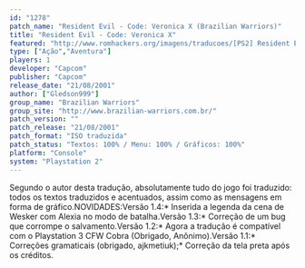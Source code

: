 ```yaml
---
id: "1278"
patch_name: "Resident Evil - Code: Veronica X (Brazilian Warriors)"
title: "Resident Evil - Code: Veronica X"
featured: "http://www.romhackers.org/imagens/traducoes/[PS2] Resident Evil - Code Veronica X - Brazilian Warriors - 1.jpg"
type: ["Ação","Aventura"]
players: 1
developer: "Capcom"
publisher: "Capcom"
release_date: "21/08/2001"
author: ["Gledson999"]
group_name: "Brazilian Warriors"
group_site: "http://www.brazilian-warriors.com.br/"
patch_version: ""
patch_release: "21/08/2001"
patch_format: "ISO traduzida"
patch_status: "Textos: 100% / Menu: 100% / Gráficos: 100%"
platform: "Console"
system: "Playstation 2"
---
```


Segundo o autor desta tradução, absolutamente tudo do jogo foi traduzido: todos os textos traduzidos e acentuados, assim como as mensagens em forma de gráfico.NOVIDADES:Versão 1.4:* Inserida a legenda da cena de Wesker com Alexia no modo de batalha.Versão 1.3:* Correção de um bug que corrompe o salvamento.Versão 1.2:* Agora a tradução é compatível com o Playstation 3 CFW Cobra (Obrigado, Anônimo).Versão 1.1:* Correções gramaticais (obrigado, ajkmetiuk);* Correção da tela preta após os créditos.